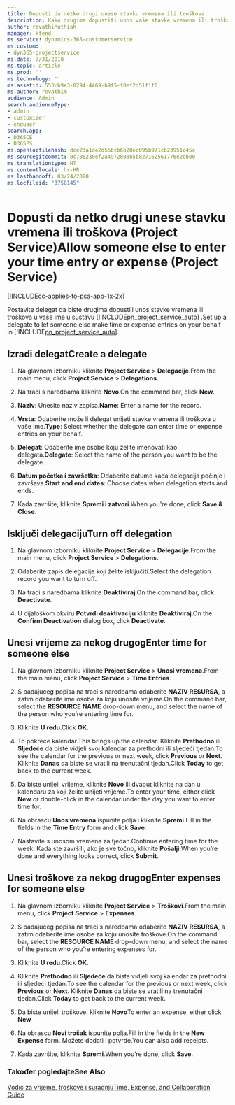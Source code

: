 ```yaml
---
title: Dopusti da netko drugi unese stavku vremena ili troškova
description: Kako drugima dopustiti unos vaše stavke vremena ili troškova u programu Project Service
author: revathiMuthiah
manager: kfend
ms.service: dynamics-365-customerservice
ms.custom:
- dyn365-projectservice
ms.date: 7/31/2018
ms.topic: article
ms.prod: ''
ms.technology: ''
ms.assetid: 553cb9e3-8294-4469-b9f5-f0ef2d51f1f0
ms.author: revathim
audience: Admin
search.audienceType:
- admin
- customizer
- enduser
search.app:
- D365CE
- D365PS
ms.openlocfilehash: dce23a1de2d56bcb6b20ec095b971cb23951c45c
ms.sourcegitcommit: 8c786230ef2a497280885b827162561776e2eb00
ms.translationtype: HT
ms.contentlocale: hr-HR
ms.lasthandoff: 03/24/2020
ms.locfileid: "3750145"
---
```

# <a name="allow-someone-else-to-enter-your-time-entry-or-expense-project-service"></a><span data-ttu-id="331d5-103">Dopusti da netko drugi unese stavku vremena ili troškova (Project Service)</span><span class="sxs-lookup"><span data-stu-id="331d5-103">Allow someone else to enter your time entry or expense (Project Service)</span></span>

[!INCLUDE[cc-applies-to-psa-app-1x-2x](../includes/cc-applies-to-psa-app-1x-2x.md)]

<span data-ttu-id="331d5-104">Postavite delegat da biste drugima dopustili unos stavke vremena ili troškova u vaše ime u sustavu [!INCLUDE[pn_project_service_auto](../includes/pn-project-service-auto.md)] .</span><span class="sxs-lookup"><span data-stu-id="331d5-104">Set up a delegate to let someone else make time or expense entries on your behalf in [!INCLUDE[pn_project_service_auto](../includes/pn-project-service-auto.md)].</span></span>  
  
## <a name="create-a-delegate"></a><span data-ttu-id="331d5-105">Izradi delegat</span><span class="sxs-lookup"><span data-stu-id="331d5-105">Create a delegate</span></span>  
  
1.  <span data-ttu-id="331d5-106">Na glavnom izborniku kliknite **Project Service** > **Delegacije**.</span><span class="sxs-lookup"><span data-stu-id="331d5-106">From the main menu, click **Project Service** > **Delegations**.</span></span>  
  
2.  <span data-ttu-id="331d5-107">Na traci s naredbama kliknite **Novo**.</span><span class="sxs-lookup"><span data-stu-id="331d5-107">On the command bar, click **New**.</span></span>  
  
3. <span data-ttu-id="331d5-108">**Naziv**: Unesite naziv zapisa.</span><span class="sxs-lookup"><span data-stu-id="331d5-108">**Name**: Enter a name for the record.</span></span>  
  
4. <span data-ttu-id="331d5-109">**Vrsta**: Odaberite može li delegat unijeti stavke vremena ili troškova u vaše ime.</span><span class="sxs-lookup"><span data-stu-id="331d5-109">**Type**: Select whether the delegate can enter time or expense entries on your behalf.</span></span>  
  
5. <span data-ttu-id="331d5-110">**Delegat**: Odaberite ime osobe koju želite imenovati kao delegata.</span><span class="sxs-lookup"><span data-stu-id="331d5-110">**Delegate**: Select the name of the person you want to be the delegate.</span></span>  
  
6. <span data-ttu-id="331d5-111">**Datum početka i završetka**: Odaberite datume kada delegacija počinje i završava.</span><span class="sxs-lookup"><span data-stu-id="331d5-111">**Start and end dates**: Choose dates when delegation starts and ends.</span></span>  
  
7.  <span data-ttu-id="331d5-112">Kada završite, kliknite **Spremi i zatvori**.</span><span class="sxs-lookup"><span data-stu-id="331d5-112">When you're done, click **Save & Close**.</span></span>  
  
## <a name="turn-off-delegation"></a><span data-ttu-id="331d5-113">Isključi delegaciju</span><span class="sxs-lookup"><span data-stu-id="331d5-113">Turn off delegation</span></span>  
  
1.  <span data-ttu-id="331d5-114">Na glavnom izborniku kliknite **Project Service** > **Delegacije**.</span><span class="sxs-lookup"><span data-stu-id="331d5-114">From the main menu, click **Project Service** > **Delegations**.</span></span>  
  
2.  <span data-ttu-id="331d5-115">Odaberite zapis delegacije koji želite isključiti.</span><span class="sxs-lookup"><span data-stu-id="331d5-115">Select the delegation record you want to turn off.</span></span>  
  
3.  <span data-ttu-id="331d5-116">Na traci s naredbama kliknite **Deaktiviraj**.</span><span class="sxs-lookup"><span data-stu-id="331d5-116">On the command bar, click **Deactivate**.</span></span>  
  
4.  <span data-ttu-id="331d5-117">U dijaloškom okviru **Potvrdi deaktivaciju** kliknite **Deaktiviraj**.</span><span class="sxs-lookup"><span data-stu-id="331d5-117">On the **Confirm Deactivation** dialog box, click **Deactivate**.</span></span>  
  
## <a name="enter-time-for-someone-else"></a><span data-ttu-id="331d5-118">Unesi vrijeme za nekog drugog</span><span class="sxs-lookup"><span data-stu-id="331d5-118">Enter time for someone else</span></span>  
  
1.  <span data-ttu-id="331d5-119">Na glavnom izborniku kliknite **Project Service** > **Unosi vremena**.</span><span class="sxs-lookup"><span data-stu-id="331d5-119">From the main menu, click **Project Service** > **Time Entries**.</span></span>  
  
2.  <span data-ttu-id="331d5-120">S padajućeg popisa na traci s naredbama odaberite **NAZIV RESURSA**, a zatim odaberite ime osobe za koju unosite vrijeme.</span><span class="sxs-lookup"><span data-stu-id="331d5-120">On the command bar, select the **RESOURCE NAME** drop-down menu, and select the name of the person who you’re entering time for.</span></span>  
  
3.  <span data-ttu-id="331d5-121">Kliknite **U redu**.</span><span class="sxs-lookup"><span data-stu-id="331d5-121">Click **OK**.</span></span>  
  
4.  <span data-ttu-id="331d5-122">To pokreće kalendar.</span><span class="sxs-lookup"><span data-stu-id="331d5-122">This brings up the calendar.</span></span> <span data-ttu-id="331d5-123">Kliknite **Prethodno** ili **Sljedeće** da biste vidjeli svoj kalendar za prethodni ili sljedeći tjedan.</span><span class="sxs-lookup"><span data-stu-id="331d5-123">To see the calendar for the previous or next week, click **Previous** or **Next**.</span></span> <span data-ttu-id="331d5-124">Kliknite **Danas** da biste se vratili na trenutačni tjedan.</span><span class="sxs-lookup"><span data-stu-id="331d5-124">Click **Today** to get back to the current week.</span></span>  
  
5.  <span data-ttu-id="331d5-125">Da biste unijeli vrijeme, kliknite **Novo** ili dvaput kliknite na dan u kalendaru za koji želite unijeti vrijeme.</span><span class="sxs-lookup"><span data-stu-id="331d5-125">To enter your time, either click **New** or double-click in the calendar under the day you want to enter time for.</span></span>  
  
6.  <span data-ttu-id="331d5-126">Na obrascu **Unos vremena** ispunite polja i kliknite **Spremi**.</span><span class="sxs-lookup"><span data-stu-id="331d5-126">Fill in the fields in the **Time Entry** form and click **Save**.</span></span>  
  
7.  <span data-ttu-id="331d5-127">Nastavite s unosom vremena za tjedan.</span><span class="sxs-lookup"><span data-stu-id="331d5-127">Continue entering time for the week.</span></span> <span data-ttu-id="331d5-128">Kada ste završili, ako je sve točno, kliknite **Pošalji**.</span><span class="sxs-lookup"><span data-stu-id="331d5-128">When you’re done and everything looks correct, click **Submit**.</span></span>  
  
## <a name="enter-expenses-for-someone-else"></a><span data-ttu-id="331d5-129">Unesi troškove za nekog drugog</span><span class="sxs-lookup"><span data-stu-id="331d5-129">Enter expenses for someone else</span></span>  
  
1.  <span data-ttu-id="331d5-130">Na glavnom izborniku kliknite **Project Service** > **Troškovi**.</span><span class="sxs-lookup"><span data-stu-id="331d5-130">From the main menu, click **Project Service** > **Expenses**.</span></span>  
  
2.  <span data-ttu-id="331d5-131">S padajućeg popisa na traci s naredbama odaberite **NAZIV RESURSA**, a zatim odaberite ime osobe za koju unosite troškove.</span><span class="sxs-lookup"><span data-stu-id="331d5-131">On the command bar, select the **RESOURCE NAME** drop-down menu, and select the name of the person who you’re entering expenses for.</span></span>  
  
3.  <span data-ttu-id="331d5-132">Kliknite **U redu**.</span><span class="sxs-lookup"><span data-stu-id="331d5-132">Click **OK**.</span></span>  
  
4.  <span data-ttu-id="331d5-133">Kliknite **Prethodno** ili **Sljedeće** da biste vidjeli svoj kalendar za prethodni ili sljedeći tjedan.</span><span class="sxs-lookup"><span data-stu-id="331d5-133">To see the calendar for the previous or next week, click **Previous** or **Next**.</span></span> <span data-ttu-id="331d5-134">Kliknite **Danas** da biste se vratili na trenutačni tjedan.</span><span class="sxs-lookup"><span data-stu-id="331d5-134">Click **Today** to get back to the current week.</span></span>  
  
5.  <span data-ttu-id="331d5-135">Da biste unijeli troškove, kliknite **Novo**</span><span class="sxs-lookup"><span data-stu-id="331d5-135">To enter an expense, either click **New**</span></span>  
  
6.  <span data-ttu-id="331d5-136">Na obrascu **Novi trošak** ispunite polja.</span><span class="sxs-lookup"><span data-stu-id="331d5-136">Fill in the fields in the **New Expense** form.</span></span> <span data-ttu-id="331d5-137">Možete dodati i potvrde.</span><span class="sxs-lookup"><span data-stu-id="331d5-137">You can also add receipts.</span></span>  
  
7.  <span data-ttu-id="331d5-138">Kada završite, kliknite **Spremi**.</span><span class="sxs-lookup"><span data-stu-id="331d5-138">When you’re done, click **Save**.</span></span>  
  
### <a name="see-also"></a><span data-ttu-id="331d5-139">Također pogledajte</span><span class="sxs-lookup"><span data-stu-id="331d5-139">See Also</span></span>  
 [<span data-ttu-id="331d5-140">Vodič za vrijeme, troškove i suradnju</span><span class="sxs-lookup"><span data-stu-id="331d5-140">Time, Expense, and Collaboration Guide</span></span>](../project-service/time-expense-collaboration-guide.md)
